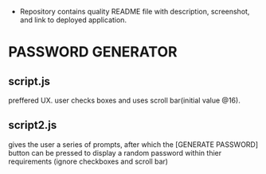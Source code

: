 
- Repository contains quality README file with description, screenshot, and link to deployed application.

#   PASSWORD GENERATOR

##  script.js 

preffered UX. user checks boxes and uses scroll bar(initial value @16). 

##  script2.js

gives the user a series of prompts, after which the [GENERATE PASSWORD] button can be pressed to display a random password within thier requirements (ignore checkboxes and scroll bar)

